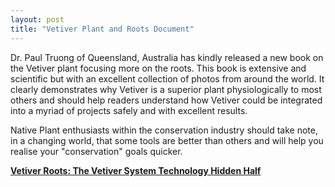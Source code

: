 ```yaml
---
layout: post
title: "Vetiver Plant and Roots Document"
---
```

Dr. Paul Truong of Queensland, Australia has kindly released a new book on the Vetiver plant focusing more on the roots. This book is extensive and scientific but with an excellent collection of photos from around the world. It clearly demonstrates why Vetiver is a superior plant physiologically to most others and should help readers understand how Vetiver could be integrated into a myriad of projects safely and with excellent results.

Native Plant enthusiasts within the conservation industry should take note, in a changing world, that some tools are better than others and will help you realise your "conservation" goals quicker.

[**Vetiver Roots: The Vetiver System Technology Hidden Half**](https://www.vetiver.org/wp-content/uploads/2021/12/0-Vet-Root-Book-Digital-Final-L.pdf)